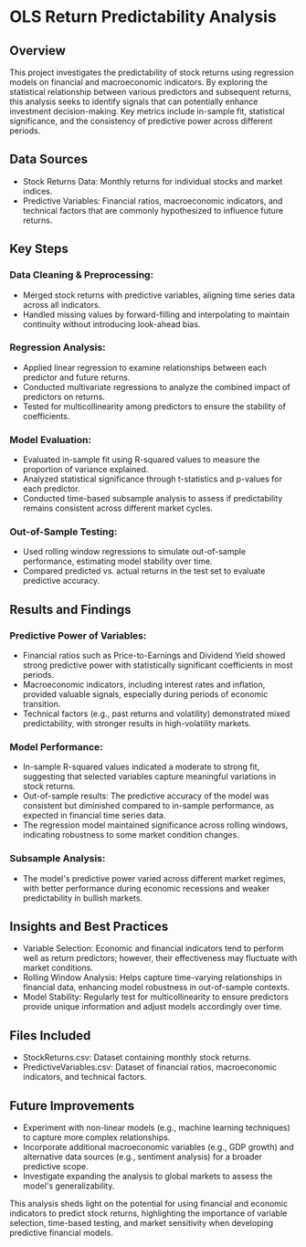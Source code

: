 # OLS Return Predictability Analysis

## Overview

This project investigates the predictability of stock returns using regression models on financial and macroeconomic indicators. By exploring the statistical relationship between various predictors and subsequent returns, this analysis seeks to identify signals that can potentially enhance investment decision-making. Key metrics include in-sample fit, statistical significance, and the consistency of predictive power across different periods.

## Data Sources

- Stock Returns Data: Monthly returns for individual stocks and market indices.
- Predictive Variables: Financial ratios, macroeconomic indicators, and technical factors that are commonly hypothesized to influence future returns.

## Key Steps

### Data Cleaning & Preprocessing:

- Merged stock returns with predictive variables, aligning time series data across all indicators.
- Handled missing values by forward-filling and interpolating to maintain continuity without introducing look-ahead bias.

### Regression Analysis:

- Applied linear regression to examine relationships between each predictor and future returns.
- Conducted multivariate regressions to analyze the combined impact of predictors on returns.
- Tested for multicollinearity among predictors to ensure the stability of coefficients.

### Model Evaluation:

- Evaluated in-sample fit using R-squared values to measure the proportion of variance explained.
- Analyzed statistical significance through t-statistics and p-values for each predictor.
- Conducted time-based subsample analysis to assess if predictability remains consistent across different market cycles.

### Out-of-Sample Testing:

- Used rolling window regressions to simulate out-of-sample performance, estimating model stability over time.
- Compared predicted vs. actual returns in the test set to evaluate predictive accuracy.

## Results and Findings

### Predictive Power of Variables:

- Financial ratios such as Price-to-Earnings and Dividend Yield showed strong predictive power with statistically significant coefficients in most periods.
- Macroeconomic indicators, including interest rates and inflation, provided valuable signals, especially during periods of economic transition.
- Technical factors (e.g., past returns and volatility) demonstrated mixed predictability, with stronger results in high-volatility markets.

### Model Performance:

- In-sample R-squared values indicated a moderate to strong fit, suggesting that selected variables capture meaningful variations in stock returns.
- Out-of-sample results: The predictive accuracy of the model was consistent but diminished compared to in-sample performance, as expected in financial time series data.
- The regression model maintained significance across rolling windows, indicating robustness to some market condition changes.

### Subsample Analysis:

- The model's predictive power varied across different market regimes, with better performance during economic recessions and weaker predictability in bullish markets.

## Insights and Best Practices

- Variable Selection: Economic and financial indicators tend to perform well as return predictors; however, their effectiveness may fluctuate with market conditions.
- Rolling Window Analysis: Helps capture time-varying relationships in financial data, enhancing model robustness in out-of-sample contexts.
- Model Stability: Regularly test for multicollinearity to ensure predictors provide unique information and adjust models accordingly over time.

## Files Included
- StockReturns.csv: Dataset containing monthly stock returns.
- PredictiveVariables.csv: Dataset of financial ratios, macroeconomic indicators, and technical factors.

## Future Improvements

- Experiment with non-linear models (e.g., machine learning techniques) to capture more complex relationships.
- Incorporate additional macroeconomic variables (e.g., GDP growth) and alternative data sources (e.g., sentiment analysis) for a broader predictive scope.
- Investigate expanding the analysis to global markets to assess the model's generalizability.

This analysis sheds light on the potential for using financial and economic indicators to predict stock returns, highlighting the importance of variable selection, time-based testing, and market sensitivity when developing predictive financial models.
